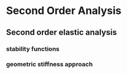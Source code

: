 # Second Order Analysis
## Second order elastic analysis
### stability functions
### geometric stiffness approach
